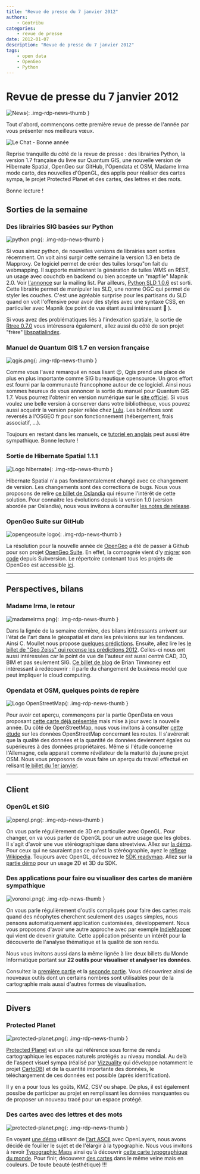 ```yaml
---
title: "Revue de presse du 7 janvier 2012"
authors:
    - Geotribu
categories:
    - revue de presse
date: 2012-01-07
description: "Revue de presse du 7 janvier 2012"
tags:
    - open data
    - OpenGeo
    - Python
---
```


# Revue de presse du 7 janvier 2012

![News](https://cdn.geotribu.fr/img/internal/icons-rdp-news/news.png "Icône news générique"){: .img-rdp-news-thumb }

Tout d'abord, commençons cette première revue de presse de l'année par vous présenter nos meilleurs vœux.  

![Le Chat - Bonne année](https://cdn.geotribu.fr/img/articles-blog-rdp/divers/lechatnouvelan.jpg "Le Chat - Bonne année")

Reprise tranquille du côté de la revue de presse : des librairies Python, la version 1.7 française du livre sur Quantum GIS, une nouvelle version de Hibernate Spatial, OpenGeo sur GitHub, l'Opendata et OSM, Madame Irma mode carto, des nouvelles d'OpenGL, des applis pour réaliser des cartes sympa, le projet Protected Planet et des cartes, des lettres et des mots.

Bonne lecture !

## Sorties de la semaine

### Des librairies SIG basées sur Python

![python.png](https://cdn.geotribu.fr/img/logos-icones/programmation/python.png){: .img-rdp-news-thumb }

Si vous aimez python, de nouvelles versions de librairies sont sorties récemment. On voit ainsi surgir cette semaine la version 1.3 en beta de Mapproxy. Ce logiciel permet de créer des tuiles lorsqu"on fait du webmapping. Il supporte maintenant la génération de tuiles WMS en REST, un usage avec couchdb en backend ou bien accepte un "mapfile" Mapnik 2.0. Voir [l'annonce](http://lists.osgeo.org/pipermail/mapproxy/2012-January/000896.html) sur la mailing list. Par ailleurs, [Python SLD 1.0.6](http://pypi.python.org/pypi/python-sld/) est sorti. Cette librairie permet de manipuler les SLD, une norme OGC qui permet de styler les couches. C'est une agréable surprise pour les partisans du SLD quand on voit l'offensive pour avoir des styles avec une syntaxe CSS, en particulier avec Mapnik (ce point de vue étant aussi intéressant :slightly_smiling_face: ).

Si vous avez des problématiques liés à l'indexation spatiale, la sortie de [Rtree 0.7.0](http://pypi.python.org/pypi/Rtree/) vous intéressera également, allez aussi du côté de son projet "frère" [libspatialindex](http://libspatialindex.github.com/).

### Manuel de Quantum GIS 1.7 en version française

![qgis.png](https://cdn.geotribu.fr/img/logos-icones/logiciels_librairies/qgis.png){: .img-rdp-news-thumb }

Comme vous l'avez remarqué en nous lisant :wink:, Qgis prend une place de plus en plus importante comme SIG bureautique opensource. Un gros effort est fourni par la communauté francophone autour de ce logiciel. Ainsi nous sommes heureux de vous annoncer la sortie du manuel pour Quantum GIS 1.7. Vous pourrez l'obtenir en version numérique sur le [site officiel](https://www.qgis.org/fr/documentation/manuels.html). Si vous voulez une belle version à conserver dans votre bibliothèque, vous pouvez aussi acquérir la version papier reliée chez [Lulu](http://www.lulu.com/product/couverture-souple/quantum-gis-17---manuel-utilisateur/18725761?productTrackingContext=search_results/search_shelf/center/1). Les bénéfices sont reversés à l'OSGEO fr pour son fonctionnement (hébergement, frais associatif, ...).  

Toujours en restant dans les manuels, ce [tutoriel en anglais](http://maps.cga.harvard.edu/qgis/) peut aussi être sympathique. Bonne lecture !

### Sortie de Hibernate Spatial 1.1.1

![Logo hibernate](https://cdn.geotribu.fr/img/logos-icones/logiciels_librairies/hibernate.jpg){: .img-rdp-news-thumb }

Hibernate Spatial n'a pas fondamentalement changé avec ce changement de version. Les changements sont des corrections de bugs. Nous vous proposons de relire [ce billet de Oslandia](http://www.oslandia.com/tech/?p=692) qui résume l'intérêt de cette solution. Pour connaitre les évolutions depuis la version 1.0 (version abordée par Oslandia), nous vous invitons à consulter [les notes de release](http://www.hibernatespatial.org/release_notes.html).

### OpenGeo Suite sur GitHub

![opengeosuite logo](https://cdn.geotribu.fr/img/logos-icones/logiciels_librairies/opengeosuite.png){: .img-rdp-news-thumb }

La résolution pour la nouvelle année de [OpenGeo](http://opengeo.org/) a été de passer à Github pour son projet [OpenGeo Suite](http://opengeo.org/technology/suite/). En effet, la compagnie vient d'y [migrer](http://blog.opengeo.org/2012/01/03/opengeo-suite-now-on-github/) son [code](https://github.com/opengeo/suite/) depuis Subversion. Le répertoire contenant tous les projets de OpenGeo est accessible [ici](https://github.com/opengeo/).

----

## Perspectives, bilans

### Madame Irma, le retour

![madameirma.png](https://cdn.geotribu.fr/img/internal/icons-rdp-news/globe_boule_cristal_divination.jpg){: .img-rdp-news-thumb }

Dans la lignée de la semaine dernière, des bilans intéressants arrivent sur l'état de l'art dans le géospatial et dans les prévisions sur les tendances. Ainsi C. Moullet nous propose [quelques prédictions](http://www.cedricmoullet.com/news/seven2012geopredictions). Ensuite, allez lire les [le billet de "Geo Zeiss" qui recense les prédictions 2012](http://geospatial.blogs.com/geospatial/2012/01/interesting-predictions-for-the-geospatial-sector-in-2012.html). Celles-ci nous ont aussi intéressées car le point de vue de l'auteur est aussi centré CAD, 3D, BIM et pas seulement SIG. [Ce billet de blog](http://mapbrief.com/2011/07/27/dear-esri-business-partner-your-revenue-model-died-last-week/) de Brian Timmoney est intéressant à redécouvrir : il parle du changement de business model que peut impliquer le cloud computing.

### Opendata et OSM, quelques points de repère

![Logo OpenStreetMap](https://cdn.geotribu.fr/img/logos-icones/OpenStreetMap/Openstreetmap.png){: .img-rdp-news-thumb }

Pour avoir cet aperçu, commençons par la partie OpenData en vous proposant [cette carte déjà présentée](https://libertic.wordpress.com/) mais mise à jour avec la nouvelle année. Du côté de OpenStreetMap, nous vous invitons à consulter [cette étude](http://www.mdpi.com/1999-5903/4/1/1/) sur les données OpenStreetMap concernant les routes. Il s'avérerait que la qualité des données et la quantité de données deviennent égales ou supérieures à des données propriétaires. Même si l'étude concerne l'Allemagne, cela apparait comme révélateur de la maturité du jeune projet OSM. Nous vous proposons de vous faire un aperçu du travail effectué en relisant [le billet du 1er janvier](http://www.geotribu.net/node/485).

----

## Client

### OpenGL et SIG

![opengl.png](https://cdn.geotribu.fr/img/logos-icones/logiciels_librairies/opengl.png){: .img-rdp-news-thumb }

On vous parle régulièrement de 3D en particulier avec OpenGL. Pour changer, on va vous parler de OpenGL pour un autre usage que les globes.  
Il s'agit d'avoir une vue stéréographique dans streetview. Allez sur [la démo](http://notlion.github.com/streetview-stereographic/#o=0,0,0,1&p=22.27844,114.16438). Pour ceux qui ne sauraient pas ce qu'est la stéréographie, ayez le [réflexe Wikipedia](https://fr.wikipedia.org/wiki/St%C3%A9r%C3%A9ographie). Toujours avec OpenGL, découvrez le [SDK readymap](http://readymap.com/websdk.html). Allez sur la [partie démo](http://demo.pelicanmapping.com/rmweb/webgl/tests/index.html) pour un usage 2D et 3D du SDK.

### Des applications pour faire ou visualiser des cartes de manière sympathique

![voronoi.png](https://cdn.geotribu.fr/img/logos-icones/divers/voronoi.png){: .img-rdp-news-thumb }

On vous parle régulièrement d'outils compliqués pour faire des cartes mais quand des néophytes cherchent seulement des usages simples, nous pensons automatiquement application customisées, développement. Nous vous proposons d'avoir une autre approche avec par exemple [IndieMapper](http://indiemapper.com/app/) qui vient de devenir gratuite. Cette application présente un intérêt pour la découverte de l'analyse thématique et la qualité de son rendu.

Nous vous invitons aussi dans la même lignée à lire deux billets du Monde Informatique portant sur **22 outils pour visualiser et analyser les données**.

Consultez la [première partie](https://www.lemondeinformatique.fr/actualites/lire-22-outils-gratuits-pour-visualiser-et-analyser-les-donnees-1ere-partie-47241.html) et la [seconde partie](https://www.lemondeinformatique.fr/actualites/lire-22-outils-gratuits-pour-visualiser-et-analyser-les-donnees-2eme-partie-47276.html). Vous découvrirez ainsi de nouveaux outils dont un certains nombres sont utilisables pour de la cartographie mais aussi d'autres formes de visualisation.

----

## Divers

### Protected Planet

![protected-planet.png](https://cdn.geotribu.fr/img/logos-icones/entreprises_association/protected_planet.jpg){: .img-rdp-news-thumb }

[Protected Planet](https://www.protectedplanet.net/) est un site qui référence sous forme de rendu cartographique les espaces naturels protégés au niveau mondial. Au delà de l'aspect visuel sympa (réalisé par [Vizzuality](http://www.vizzuality.com/) qui développe notamment le projet [CartoDB](http://cartodb.com/)) et de la quantité importante des données, le téléchargement de ces données est possible (après identification).

Il y en a pour tous les goûts, KMZ, CSV ou shape. De plus, il est également possibe de participer au projet en remplissant les données manquantes ou de proposer un nouveau tracé pour un espace protégé.

### Des cartes avec des lettres et des mots

![protected-planet.png](https://cdn.geotribu.fr/img/articles-blog-rdp/capture-ecran/carte_typographie.jpg){: .img-rdp-news-thumb }

En voyant [une démo](http://demo.mapfish.org/asciimap/examples/fullScreen.html) utilisant de [l'art ASCII](https://fr.wikipedia.org/wiki/Art_ASCII) avec OpenLayers, nous avons décidé de fouiller le sujet et de l'élargir à la typographie. Nous vous invitons à revoir [Typographic Maps](http://store.axismaps.com/) ainsi qu'à découvrir [cette carte typographique du monde](http://www.fubiz.net/2011/03/22/typographical-map-of-the-world/). Pour finir, découvrez [des cartes](http://www.brainpickings.org/index.php/2011/10/21/paula-scher-maps/) dans le même veine mais en couleurs. De toute beauté (esthétique) !!!
